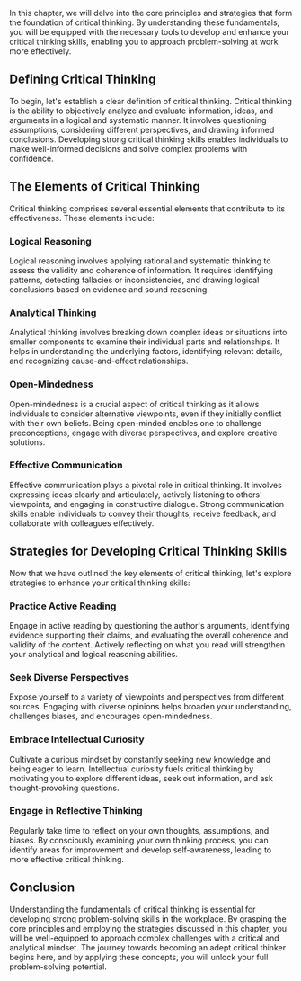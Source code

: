 
In this chapter, we will delve into the core principles and strategies that form the foundation of critical thinking. By understanding these fundamentals, you will be equipped with the necessary tools to develop and enhance your critical thinking skills, enabling you to approach problem-solving at work more effectively.

Defining Critical Thinking
------------------------------

To begin, let's establish a clear definition of critical thinking. Critical thinking is the ability to objectively analyze and evaluate information, ideas, and arguments in a logical and systematic manner. It involves questioning assumptions, considering different perspectives, and drawing informed conclusions. Developing strong critical thinking skills enables individuals to make well-informed decisions and solve complex problems with confidence.

The Elements of Critical Thinking
-------------------------------------

Critical thinking comprises several essential elements that contribute to its effectiveness. These elements include:

### Logical Reasoning

Logical reasoning involves applying rational and systematic thinking to assess the validity and coherence of information. It requires identifying patterns, detecting fallacies or inconsistencies, and drawing logical conclusions based on evidence and sound reasoning.

### Analytical Thinking

Analytical thinking involves breaking down complex ideas or situations into smaller components to examine their individual parts and relationships. It helps in understanding the underlying factors, identifying relevant details, and recognizing cause-and-effect relationships.

### Open-Mindedness

Open-mindedness is a crucial aspect of critical thinking as it allows individuals to consider alternative viewpoints, even if they initially conflict with their own beliefs. Being open-minded enables one to challenge preconceptions, engage with diverse perspectives, and explore creative solutions.

### Effective Communication

Effective communication plays a pivotal role in critical thinking. It involves expressing ideas clearly and articulately, actively listening to others' viewpoints, and engaging in constructive dialogue. Strong communication skills enable individuals to convey their thoughts, receive feedback, and collaborate with colleagues effectively.

Strategies for Developing Critical Thinking Skills
------------------------------------------------------

Now that we have outlined the key elements of critical thinking, let's explore strategies to enhance your critical thinking skills:

### Practice Active Reading

Engage in active reading by questioning the author's arguments, identifying evidence supporting their claims, and evaluating the overall coherence and validity of the content. Actively reflecting on what you read will strengthen your analytical and logical reasoning abilities.

### Seek Diverse Perspectives

Expose yourself to a variety of viewpoints and perspectives from different sources. Engaging with diverse opinions helps broaden your understanding, challenges biases, and encourages open-mindedness.

### Embrace Intellectual Curiosity

Cultivate a curious mindset by constantly seeking new knowledge and being eager to learn. Intellectual curiosity fuels critical thinking by motivating you to explore different ideas, seek out information, and ask thought-provoking questions.

### Engage in Reflective Thinking

Regularly take time to reflect on your own thoughts, assumptions, and biases. By consciously examining your own thinking process, you can identify areas for improvement and develop self-awareness, leading to more effective critical thinking.

Conclusion
----------

Understanding the fundamentals of critical thinking is essential for developing strong problem-solving skills in the workplace. By grasping the core principles and employing the strategies discussed in this chapter, you will be well-equipped to approach complex challenges with a critical and analytical mindset. The journey towards becoming an adept critical thinker begins here, and by applying these concepts, you will unlock your full problem-solving potential.
